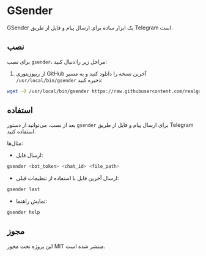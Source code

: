 # GSender

GSender یک ابزار ساده برای ارسال پیام و فایل از طریق Telegram است.

## نصب

برای نصب `gsender`، مراحل زیر را دنبال کنید:

1. از ریپوزیتوری GitHub آخرین نسخه را دانلود کنید و به مسیر `/usr/local/bin/gsender` ذخیره کنید:

```bash
wget -O /usr/local/bin/gsender https://raw.githubusercontent.com/realgojo/tg-sender/main/gsender.py && chmod +x /usr/local/bin/gsender
```

## استفاده

بعد از نصب، می‌توانید از دستور `gsender` برای ارسال پیام و فایل از طریق Telegram استفاده کنید.

مثال‌ها:

- ارسال فایل:

```bash
gsender <bot_token> <chat_id> <file_path>
```

- ارسال آخرین فایل با استفاده از تنظیمات قبلی:

```bash
gsender last
```

- نمایش راهنما:

```bash
gsender help
```

## مجوز

این پروژه تحت مجوز MIT منتشر شده است.
